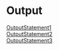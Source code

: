 # Output
[OutputStatement1]( https://github.com/akhifasheik/AdvancedJava/blob/main/Swing5b-Tabbedpane1/tabbedpane1.1.png)<br>
[OutputStatement2]( https://github.com/akhifasheik/AdvancedJava/blob/main/Swing5b-Tabbedpane1/tabbedpane1.2.png)<br>
[OutputStatement3]( https://github.com/akhifasheik/AdvancedJava/blob/main/Swing5b-Tabbedpane1/tabbedpane1.3.png)<br>

